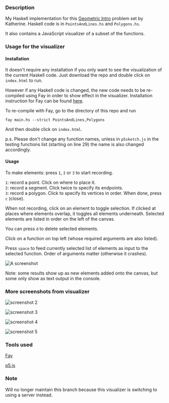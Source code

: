 ### Description

My Haskell implementation for this [Geometric Intro](https://github.com/penrose/GraphicsAPIDocs/blob/master/GeometryIntro.pdf) problem set by Katherine. Haskell code is in `PointsAndLines.hs` and `Polygons.hs`.

It also contains a JavaScript visualizer of a subset of the functions.

### Usage for the visualizer

#### Installation

It doesn't require any installation if you only want to see the visualization of the current Haskell code. Just download the repo and double click on `index.html` to run.

However if any Haskell code is changed, the new code needs to be re-compiled using Fay in order to show effect in the visualizer. Installation instruction for Fay can be found [here](https://github.com/faylang/fay/wiki). 

To re-compile with Fay, go to the directory of this repo and run

`fay main.hs --strict PointsAndLines,Polygons`

And then double click on `index.html`.

p.s. Please don't change any function names, unless in `p5sketch.js` in the testing functions list (starting on line 29) the name is also changed accordingly.


#### Usage

To make elements: press `1`, `2` or `3` to start recording.

`1`: record a point. Click on where to place it.  
`2`: record a segment. Click twice to specify its endpoints.  
`3`: record a polygon. Click to specify its vertices in order. When done, press `c` (close).

When not recording, click on an element to toggle selection. If clicked at places where elements overlap, it toggles all elements underneath. Selected elements are listed in order on the left of the canvas.

You can press `d` to delete selected elements.

Click on a function on top left (whose required arguments are also listed).

Press `space` to feed currently selected list of elements as input to the selected function. Order of arguments matter (otherwise it crashes).

![A screenshot](https://miyehn.me/files/screenshot.png)

Note: some results show up as new elements added onto the canvas, but some only show as text output in the console.


### More screenshots from visualizer

![screenshot 2](https://miyehn.me/files/screenshot2.png)

![screenshot 3](https://miyehn.me/files/screenshot3.png)

![screenshot 4](https://miyehn.me/files/screenshot4.png)

![screenshot 5](https://miyehn.me/files/screenshot5.png)



### Tools used

[Fay](https://github.com/faylang/fay/wiki)

[p5.js](https://p5js.org/)

### Note

Will no longer maintain this branch because this visualizer is switching to using a server instead.
